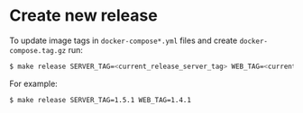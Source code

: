 Create new release
==================

To update image tags in `docker-compose*.yml` files and create `docker-compose.tag.gz` run:

```bash
$ make release SERVER_TAG=<current_release_server_tag> WEB_TAG=<current_release_web_tag>
```

For example:

```bash
$ make release SERVER_TAG=1.5.1 WEB_TAG=1.4.1
```
